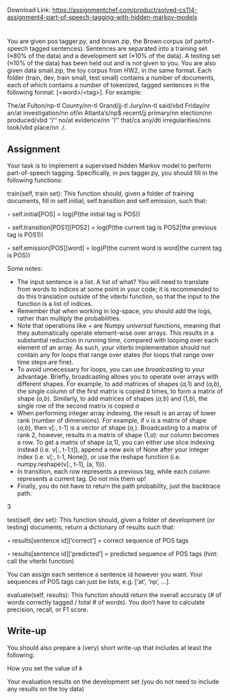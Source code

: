 Download Link: https://assignmentchef.com/product/solved-cs114-assignment4-part-of-speech-tagging-with-hidden-markov-models
<br>
<h1></h1>

You are given pos tagger.py, and brown.zip, the Brown corpus (of partof-speech tagged sentences). Sentences are separated into a training set (≈80% of the data) and a development set (≈10% of the data). A testing set (≈10% of the data) has been held out and is not given to you. You are also given data small.zip, the toy corpus from HW2, in the same format. Each folder (train, dev, train small, test small) contains a number of documents, each of which contains a number of tokenized, tagged sentences in the following format: [&lt;word&gt;/&lt;tag&gt;]. For example:

The/at Fulton/np-tl County/nn-tl Grand/jj-tl Jury/nn-tl said/vbd Friday/nr an/at investigation/nn of/in Atlanta’s/np$ recent/jj primary/nn election/nn produced/vbd ‘‘/‘‘ no/at evidence/nn ’’/’’ that/cs any/dti irregularities/nns took/vbd place/nn ./.

<h2>Assignment</h2>

Your task is to implement a supervised hidden Markov model to perform part-of-speech tagging. Specifically, in pos tagger.py, you should fill in the following functions:

train(self, train set): This function should, given a folder of training documents, fill in self.initial, self.transition and self.emission, such that:

◦ self.initial[POS] = log(<em>P</em>(the initial tag is POS))

◦ self.transition[POS1][POS2] = log(<em>P</em>(the current tag is POS2|the previous tag is POS1))

◦ self.emission[POS][word] = log(<em>P</em>(the current word is word|the current tag is POS))

Some notes:

<ul>

 <li>The input sentence is a list. A list of what? You will need to translate from words to indices at some point in your code; it is recommended to do this translation outside of the viterbi function, so that the input to the function is a list of indices.</li>

 <li>Remember that when working in log-space, you should add the logs, rather than multiply the probabilities.</li>

 <li>Note that operations like + are Numpy <em>universal </em>functions, meaning that they automatically operate element-wise over arrays. This results in a substantial reduction in running time, compared with looping over each element of an array. As such, your viterbi implementation should not contain any for loops that range over states (for loops that range over time steps are fine).</li>

 <li>To avoid unnecessary for loops, you can use <em>broadcasting </em>to your advantage. Briefly, broadcasting allows you to operate over arrays with different shapes. For example, to add matrices of shapes (<em>a,</em>1) and (<em>a,b</em>), the single column of the first matrix is copied <em>b </em>times, to form a matrix of shape (<em>a,b</em>). Similarly, to add matrices of shapes (<em>a,b</em>) and (1<em>,b</em>), the single row of the second matrix is copied <em>a </em></li>

 <li>When performing integer array indexing, the result is an array of lower rank (number of dimensions). For example, if v is a matrix of shape (<em>a,b</em>), then v[:, t-1] is a vector of shape (<em>a,</em>). Broadcasting to a matrix of rank 2, however, results in a matrix of shape (1<em>,a</em>): our column becomes a row. To get a matrix of shape (<em>a,</em>1), you can either use slice indexing instead (i.e. v[:, t-1:t]), append a new axis of None after your integer index (i.e. v[:, t-1, None]), or use the reshape function (i.e. numpy.reshape(v[:, t-1], (a, 1))).</li>

 <li>In transition, each row represents a previous tag, while each column represents a current tag. Do not mix them up!</li>

 <li>Finally, you do not have to return the path probability, just the backtrace path.</li>

</ul>

3

test(self, dev set): This function should, given a folder of development (or testing) documents, return a dictionary of results such that:

◦ results[sentence id][‘correct’] = correct sequence of POS tags

◦ results[sentence id][‘predicted’] = predicted sequence of POS tags (hint: call the viterbi function)

You can assign each sentence a sentence id however you want. Your sequences of POS tags can just be lists, e.g. [‘at’, ‘np’, …].

evaluate(self, results): This function should return the overall accuracy (# of words correctly tagged / total # of words). You don’t have to calculate precision, recall, or F1 score.

<h2>Write-up</h2>

You should also prepare a (very) short write-up that includes at least the following:

How you set the value of <em>k</em>

Your evaluation results on the development set (you do not need to include any results on the toy data)